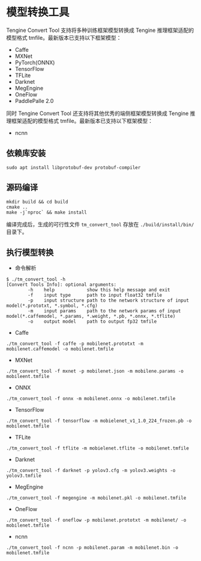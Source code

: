 # 模型转换工具

Tengine Convert Tool 支持将多种训练框架模型转换成 Tengine 推理框架适配的模型格式 tmfile。最新版本已支持以下框架模型：
- Caffe
- MXNet
- PyTorch(ONNX)
- TensorFlow
- TFLite
- Darknet
- MegEngine
- OneFlow
- PaddlePalle 2.0

同时 Tengine Convert Tool 还支持将其他优秀的端侧框架模型转换成 Tengine 推理框架适配的模型格式 tmfile。最新版本已支持以下框架模型：

- ncnn

## 依赖库安装

```shell
sudo apt install libprotobuf-dev protobuf-compiler
```

## 源码编译
```shell
mkdir build && cd build
cmake ..
make -j`nproc` && make install
```
编译完成后，生成的可行性文件 `tm_convert_tool` 存放在 `./build/install/bin/` 目录下。

## 执行模型转换

- 命令解析
```shell
$ ./tm_convert_tool -h
[Convert Tools Info]: optional arguments:
        -h    help            show this help message and exit
        -f    input type      path to input float32 tmfile
        -p    input structure path to the network structure of input model(*.prototxt, *.symbol, *.cfg)
        -m    input params    path to the network params of input model(*.caffemodel, *.params, *.weight, *.pb, *.onnx, *.tflite)
        -o    output model    path to output fp32 tmfile
```
- Caffe

```shell
./tm_convert_tool -f caffe -p mobilenet.prototxt -m mobilenet.caffemodel -o mobilenet.tmfile
```

- MXNet

```shell
./tm_convert_tool -f mxnet -p mobilenet.json -m mobilene.params -o mobileent.tmfile
```

- ONNX

```shell
./tm_convert_tool -f onnx -m mobilenet.onnx -o mobilenet.tmfile
```

- TensorFlow

```shell
./tm_convert_tool -f tensorflow -m mobielenet_v1_1.0_224_frozen.pb -o mobilenet.tmfile
```

- TFLite

```shell
./tm_convert_tool -f tflite -m mobielenet.tflite -o mobilenet.tmfile
```

- Darknet

```shell
./tm_convert_tool -f darknet -p yolov3.cfg -m yolov3.weights -o yolov3.tmfile
```

- MegEngine

```shell
./tm_convert_tool -f megengine -m mobilenet.pkl -o mobilenet.tmfile
```

- OneFlow

```shell
./tm_convert_tool -f oneflow -p mobilenet.prototxt -m mobilenet/ -o mobilenet.tmfile
```

- ncnn
```shell
./tm_convert_tool -f ncnn -p mobilenet.param -m mobilenet.bin -o mobilenet.tmfile
```

